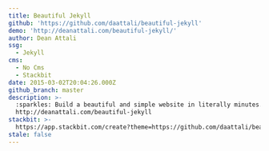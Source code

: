 ```yaml
---
title: Beautiful Jekyll
github: 'https://github.com/daattali/beautiful-jekyll'
demo: 'http://deanattali.com/beautiful-jekyll/'
author: Dean Attali
ssg:
  - Jekyll
cms:
  - No Cms
  - Stackbit
date: 2015-03-02T20:04:26.000Z
github_branch: master
description: >-
  :sparkles: Build a beautiful and simple website in literally minutes. Demo at
  http://deanattali.com/beautiful-jekyll
stackbit: >- 
  https://app.stackbit.com/create?theme=https://github.com/daattali/beautiful-jekyll
stale: false
---
```

